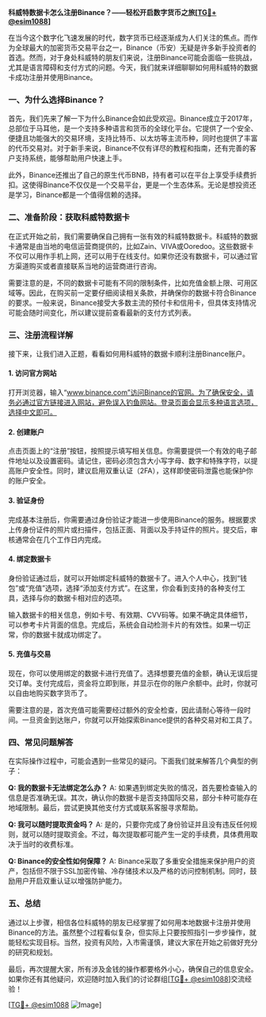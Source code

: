 **科威特数据卡怎么注册Binance？——轻松开启数字货币之旅[[TG💪+ @esim1088](https://t.me/s/esim1088)]**

在当今这个数字化飞速发展的时代，数字货币已经逐渐成为人们关注的焦点。而作为全球最大的加密货币交易平台之一，Binance（币安）无疑是许多新手投资者的首选。然而，对于身处科威特的朋友们来说，注册Binance可能会面临一些挑战，尤其是语言障碍和支付方式的问题。今天，我们就来详细聊聊如何用科威特的数据卡成功注册并使用Binance。

### 一、为什么选择Binance？

首先，我们先来了解一下为什么Binance会如此受欢迎。Binance成立于2017年，总部位于马耳他，是一个支持多种语言和货币的全球化平台。它提供了一个安全、便捷且功能强大的交易环境，支持比特币、以太坊等主流币种，同时也提供了丰富的代币交易对。对于新手来说，Binance不仅有详尽的教程和指南，还有完善的客户支持系统，能够帮助用户快速上手。

此外，Binance还推出了自己的原生代币BNB，持有者可以在平台上享受手续费折扣。这使得Binance不仅仅是一个交易平台，更是一个生态体系。无论是想投资还是学习，Binance都是一个值得信赖的选择。

### 二、准备阶段：获取科威特数据卡

在正式开始之前，我们需要确保自己拥有一张有效的科威特数据卡。科威特的数据卡通常是由当地的电信运营商提供的，比如Zain、VIVA或Ooredoo。这些数据卡不仅可以用作手机上网，还可以用于在线支付。如果你还没有数据卡，可以通过官方渠道购买或者直接联系当地的运营商进行咨询。

需要注意的是，不同的数据卡可能有不同的限制条件，比如充值金额上限、可用区域等。因此，在购买前一定要仔细阅读相关条款，并确保你的数据卡符合Binance的要求。一般来说，Binance接受大多数主流的预付卡和信用卡，但具体支持情况可能会随时间变化，所以建议提前查看最新的支付方式列表。

### 三、注册流程详解

接下来，让我们进入正题，看看如何用科威特的数据卡顺利注册Binance账户。

#### 1. 访问官方网站

打开浏览器，输入“www.binance.com”访问Binance的官网。为了确保安全，请务必通过官方链接进入网站，避免误入钓鱼网站。登录页面会显示多种语言选项，选择中文即可。

#### 2. 创建账户

点击页面上的“注册”按钮，按照提示填写相关信息。你需要提供一个有效的电子邮件地址以及设置密码。请记住，密码必须包含大小写字母、数字和特殊字符，以提高账户安全性。同时，建议启用双重认证（2FA），这样即使密码泄露也能保护你的账户安全。

#### 3. 验证身份

完成基本注册后，你需要通过身份验证才能进一步使用Binance的服务。根据要求上传身份证件的照片或扫描件，包括正面、背面以及手持证件的照片。提交后，审核通常会在几个工作日内完成。

#### 4. 绑定数据卡

身份验证通过后，就可以开始绑定科威特的数据卡了。进入个人中心，找到“钱包”或“充值”选项，选择“添加支付方式”。在这里，你会看到支持的各种支付工具，选择与你的数据卡相对应的选项。

输入数据卡的相关信息，例如卡号、有效期、CVV码等。如果不确定具体细节，可以参考卡片背面的信息。完成后，系统会自动检测卡片的有效性。如果一切正常，你的数据卡就成功绑定了。

#### 5. 充值与交易

现在，你可以使用绑定的数据卡进行充值了。选择想要充值的金额，确认无误后提交订单。支付完成后，资金将立即到账，并显示在你的账户余额中。此时，你就可以自由地购买数字货币了。

需要注意的是，首次充值可能需要经过额外的安全检查，因此请耐心等待一段时间。一旦资金到达账户，你就可以开始探索Binance提供的各种交易对和工具了。

### 四、常见问题解答

在实际操作过程中，可能会遇到一些常见的疑问。下面我们就来解答几个典型的例子：

**Q: 我的数据卡无法绑定怎么办？**
A: 如果遇到绑定失败的情况，首先要检查输入的信息是否准确无误。其次，确认你的数据卡是否支持国际交易，部分卡种可能存在地域限制。最后，尝试更换其他支付方式或联系客服寻求帮助。

**Q: 我可以随时提取资金吗？**
A: 是的，只要你完成了身份验证并且没有违反任何规则，就可以随时提取资金。不过，每次提取都可能产生一定的手续费，具体费用取决于当时的收费标准。

**Q: Binance的安全性如何保障？**
A: Binance采取了多重安全措施来保护用户的资产，包括但不限于SSL加密传输、冷存储技术以及严格的访问控制机制。同时，鼓励用户开启双重认证以增强防护能力。

### 五、总结

通过以上步骤，相信各位科威特的朋友已经掌握了如何用本地数据卡注册并使用Binance的方法。虽然整个过程看似复杂，但实际上只要按照指引一步步操作，就能轻松实现目标。当然，投资有风险，入市需谨慎，建议大家在开始之前做好充分的研究和规划。

最后，再次提醒大家，所有涉及金钱的操作都要格外小心，确保自己的信息安全。如果你还有其他疑问，欢迎随时加入我们的讨论群组[[TG💪+ @esim1088](https://t.me/s/esim1088)]交流经验！

[[TG💪+ @esim1088](https://t.me/s/esim1088) ![Image](https://i.postimg.cc/4NQfJmqS/Snipaste-2025-05-13-00-14-12.png)]